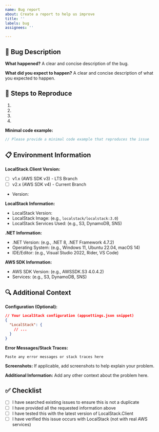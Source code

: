 ```yaml
---
name: Bug report
about: Create a report to help us improve
title: ''
labels: bug
assignees: ''

---
```


## 🐛 Bug Description

**What happened?**
A clear and concise description of the bug.

**What did you expect to happen?**
A clear and concise description of what you expected to happen.

## 🔄 Steps to Reproduce

1.
2.
3.
4.

**Minimal code example:**

```csharp
// Please provide a minimal code example that reproduces the issue
```

## 📋 Environment Information

**LocalStack.Client Version:**

- [ ] v1.x (AWS SDK v3) - LTS Branch
- [ ] v2.x (AWS SDK v4) - Current Branch
- Version:

**LocalStack Information:**

- LocalStack Version:
- LocalStack Image: (e.g., `localstack/localstack:3.0`)
- LocalStack Services Used: (e.g., S3, DynamoDB, SNS)

**.NET Information:**

- .NET Version: (e.g., .NET 8, .NET Framework 4.7.2)
- Operating System: (e.g., Windows 11, Ubuntu 22.04, macOS 14)
- IDE/Editor: (e.g., Visual Studio 2022, Rider, VS Code)

**AWS SDK Information:**

- AWS SDK Version: (e.g., AWSSDK.S3 4.0.4.2)
- Services: (e.g., S3, DynamoDB, SNS)

## 🔍 Additional Context

**Configuration (Optional):**

```json
// Your LocalStack configuration (appsettings.json snippet)
{
  "LocalStack": {
    // ...
  }
}
```

**Error Messages/Stack Traces:**

```
Paste any error messages or stack traces here
```

**Screenshots:**
If applicable, add screenshots to help explain your problem.

**Additional Information:**
Add any other context about the problem here.

## ✅ Checklist

- [ ] I have searched existing issues to ensure this is not a duplicate
- [ ] I have provided all the requested information above
- [ ] I have tested this with the latest version of LocalStack.Client
- [ ] I have verified this issue occurs with LocalStack (not with real AWS services)
